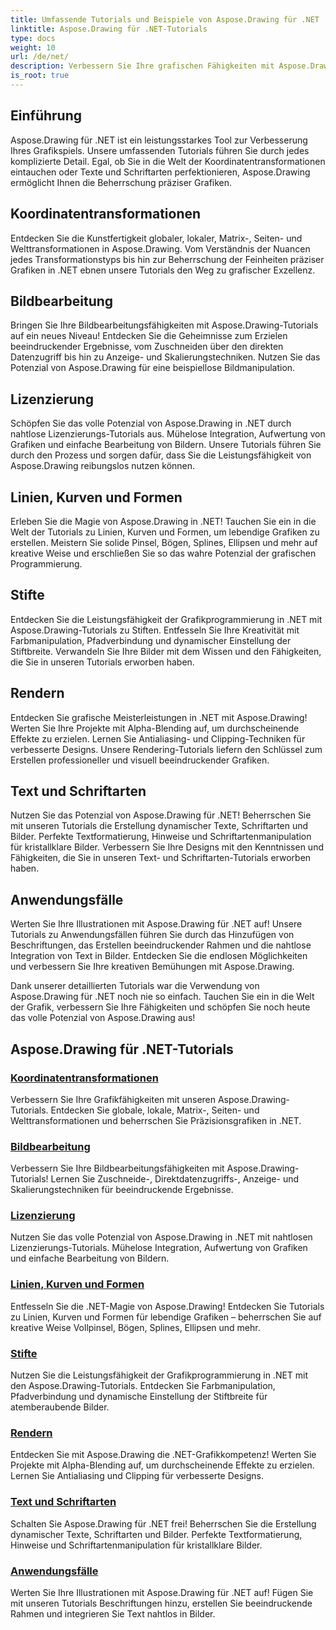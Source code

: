 ```yaml
---
title: Umfassende Tutorials und Beispiele von Aspose.Drawing für .NET
linktitle: Aspose.Drawing für .NET-Tutorials
type: docs
weight: 10
url: /de/net/
description: Verbessern Sie Ihre grafischen Fähigkeiten mit Aspose.Drawing für .NET! Von präzisen Koordinatentransformationen bis hin zu dynamischen Texten und Schriftarten – unsere Tutorials erschließen das volle Potenzial von Grafiken.
is_root: true
---
```


## Einführung

Aspose.Drawing für .NET ist ein leistungsstarkes Tool zur Verbesserung Ihres Grafikspiels. Unsere umfassenden Tutorials führen Sie durch jedes komplizierte Detail. Egal, ob Sie in die Welt der Koordinatentransformationen eintauchen oder Texte und Schriftarten perfektionieren, Aspose.Drawing ermöglicht Ihnen die Beherrschung präziser Grafiken.

## Koordinatentransformationen
Entdecken Sie die Kunstfertigkeit globaler, lokaler, Matrix-, Seiten- und Welttransformationen in Aspose.Drawing. Vom Verständnis der Nuancen jedes Transformationstyps bis hin zur Beherrschung der Feinheiten präziser Grafiken in .NET ebnen unsere Tutorials den Weg zu grafischer Exzellenz.

## Bildbearbeitung
Bringen Sie Ihre Bildbearbeitungsfähigkeiten mit Aspose.Drawing-Tutorials auf ein neues Niveau! Entdecken Sie die Geheimnisse zum Erzielen beeindruckender Ergebnisse, vom Zuschneiden über den direkten Datenzugriff bis hin zu Anzeige- und Skalierungstechniken. Nutzen Sie das Potenzial von Aspose.Drawing für eine beispiellose Bildmanipulation.

## Lizenzierung
Schöpfen Sie das volle Potenzial von Aspose.Drawing in .NET durch nahtlose Lizenzierungs-Tutorials aus. Mühelose Integration, Aufwertung von Grafiken und einfache Bearbeitung von Bildern. Unsere Tutorials führen Sie durch den Prozess und sorgen dafür, dass Sie die Leistungsfähigkeit von Aspose.Drawing reibungslos nutzen können.

## Linien, Kurven und Formen
Erleben Sie die Magie von Aspose.Drawing in .NET! Tauchen Sie ein in die Welt der Tutorials zu Linien, Kurven und Formen, um lebendige Grafiken zu erstellen. Meistern Sie solide Pinsel, Bögen, Splines, Ellipsen und mehr auf kreative Weise und erschließen Sie so das wahre Potenzial der grafischen Programmierung.

## Stifte
Entdecken Sie die Leistungsfähigkeit der Grafikprogrammierung in .NET mit Aspose.Drawing-Tutorials zu Stiften. Entfesseln Sie Ihre Kreativität mit Farbmanipulation, Pfadverbindung und dynamischer Einstellung der Stiftbreite. Verwandeln Sie Ihre Bilder mit dem Wissen und den Fähigkeiten, die Sie in unseren Tutorials erworben haben.

## Rendern
Entdecken Sie grafische Meisterleistungen in .NET mit Aspose.Drawing! Werten Sie Ihre Projekte mit Alpha-Blending auf, um durchscheinende Effekte zu erzielen. Lernen Sie Antialiasing- und Clipping-Techniken für verbesserte Designs. Unsere Rendering-Tutorials liefern den Schlüssel zum Erstellen professioneller und visuell beeindruckender Grafiken.

## Text und Schriftarten
Nutzen Sie das Potenzial von Aspose.Drawing für .NET! Beherrschen Sie mit unseren Tutorials die Erstellung dynamischer Texte, Schriftarten und Bilder. Perfekte Textformatierung, Hinweise und Schriftartenmanipulation für kristallklare Bilder. Verbessern Sie Ihre Designs mit den Kenntnissen und Fähigkeiten, die Sie in unseren Text- und Schriftarten-Tutorials erworben haben.

## Anwendungsfälle
Werten Sie Ihre Illustrationen mit Aspose.Drawing für .NET auf! Unsere Tutorials zu Anwendungsfällen führen Sie durch das Hinzufügen von Beschriftungen, das Erstellen beeindruckender Rahmen und die nahtlose Integration von Text in Bilder. Entdecken Sie die endlosen Möglichkeiten und verbessern Sie Ihre kreativen Bemühungen mit Aspose.Drawing.

Dank unserer detaillierten Tutorials war die Verwendung von Aspose.Drawing für .NET noch nie so einfach. Tauchen Sie ein in die Welt der Grafik, verbessern Sie Ihre Fähigkeiten und schöpfen Sie noch heute das volle Potenzial von Aspose.Drawing aus!

## Aspose.Drawing für .NET-Tutorials
### [Koordinatentransformationen](./coordinate-transformations/)
Verbessern Sie Ihre Grafikfähigkeiten mit unseren Aspose.Drawing-Tutorials. Entdecken Sie globale, lokale, Matrix-, Seiten- und Welttransformationen und beherrschen Sie Präzisionsgrafiken in .NET.
### [Bildbearbeitung](./image-editing/)
Verbessern Sie Ihre Bildbearbeitungsfähigkeiten mit Aspose.Drawing-Tutorials! Lernen Sie Zuschneide-, Direktdatenzugriffs-, Anzeige- und Skalierungstechniken für beeindruckende Ergebnisse.
### [Lizenzierung](./licensing/)
Nutzen Sie das volle Potenzial von Aspose.Drawing in .NET mit nahtlosen Lizenzierungs-Tutorials. Mühelose Integration, Aufwertung von Grafiken und einfache Bearbeitung von Bildern.
### [Linien, Kurven und Formen](./lines-curves-and-shapes/)
Entfesseln Sie die .NET-Magie von Aspose.Drawing! Entdecken Sie Tutorials zu Linien, Kurven und Formen für lebendige Grafiken – beherrschen Sie auf kreative Weise Vollpinsel, Bögen, Splines, Ellipsen und mehr.
### [Stifte](./pens/)
Nutzen Sie die Leistungsfähigkeit der Grafikprogrammierung in .NET mit den Aspose.Drawing-Tutorials. Entdecken Sie Farbmanipulation, Pfadverbindung und dynamische Einstellung der Stiftbreite für atemberaubende Bilder.
### [Rendern](./rendering/)
Entdecken Sie mit Aspose.Drawing die .NET-Grafikkompetenz! Werten Sie Projekte mit Alpha-Blending auf, um durchscheinende Effekte zu erzielen. Lernen Sie Antialiasing und Clipping für verbesserte Designs.
### [Text und Schriftarten](./text-and-fonts/)
Schalten Sie Aspose.Drawing für .NET frei! Beherrschen Sie die Erstellung dynamischer Texte, Schriftarten und Bilder. Perfekte Textformatierung, Hinweise und Schriftartenmanipulation für kristallklare Bilder.
### [Anwendungsfälle](./use-cases/)
Werten Sie Ihre Illustrationen mit Aspose.Drawing für .NET auf! Fügen Sie mit unseren Tutorials Beschriftungen hinzu, erstellen Sie beeindruckende Rahmen und integrieren Sie Text nahtlos in Bilder.
